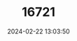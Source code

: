 ---
title: "16721"
category: "Petaurista magnificus"
draft: false
date: 2024-02-22 13:03:50
languages:
  Nepali: ["Wudnee Lokharkee"]
  English: ["Hodgson's Giant Flying Squirrel"]
---